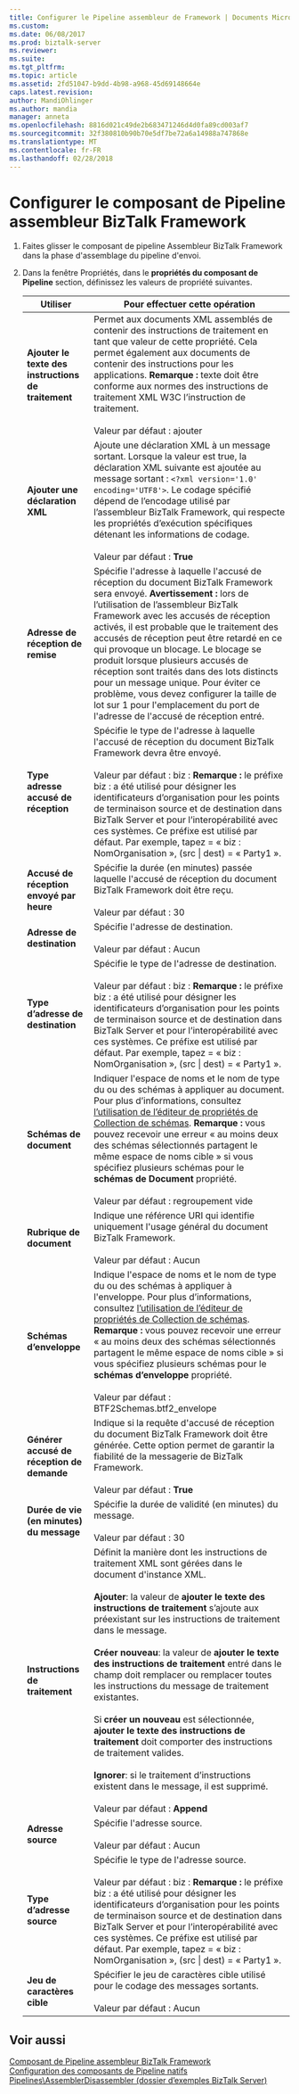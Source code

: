```yaml
---
title: Configurer le Pipeline assembleur de Framework | Documents Microsoft
ms.custom: 
ms.date: 06/08/2017
ms.prod: biztalk-server
ms.reviewer: 
ms.suite: 
ms.tgt_pltfrm: 
ms.topic: article
ms.assetid: 2fd51047-b9dd-4b98-a968-45d69148664e
caps.latest.revision: 
author: MandiOhlinger
ms.author: mandia
manager: anneta
ms.openlocfilehash: 8816d021c49de2b683471246d4d0fa89cd003af7
ms.sourcegitcommit: 32f380810b90b70e5df7be72a6a14988a747868e
ms.translationtype: MT
ms.contentlocale: fr-FR
ms.lasthandoff: 02/28/2018
---
```

# <a name="configure-the-biztalk-framework-assembler-pipeline-component"></a>Configurer le composant de Pipeline assembleur BizTalk Framework
  
1.  Faites glisser le composant de pipeline Assembleur BizTalk Framework dans la phase d'assemblage du pipeline d'envoi.  
  
2.  Dans la fenêtre Propriétés, dans le **propriétés du composant de Pipeline** section, définissez les valeurs de propriété suivantes.  
  
    |Utiliser|Pour effectuer cette opération|  
    |--------------|----------------|  
    |**Ajouter le texte des instructions de traitement**|Permet aux documents XML assemblés de contenir des instructions de traitement en tant que valeur de cette propriété. Cela permet également aux documents de contenir des instructions pour les applications. **Remarque :** texte doit être conforme aux normes des instructions de traitement XML W3C l’instruction de traitement. <br /><br /> Valeur par défaut : ajouter|  
    |**Ajouter une déclaration XML**|Ajoute une déclaration XML à un message sortant. Lorsque la valeur est true, la déclaration XML suivante est ajoutée au message sortant : `<?xml version='1.0' encoding='UTF8'>`. Le codage spécifié dépend de l’encodage utilisé par l’assembleur BizTalk Framework, qui respecte les propriétés d’exécution spécifiques détenant les informations de codage.<br /><br /> Valeur par défaut : **True**|  
    |**Adresse de réception de remise**|Spécifie l'adresse à laquelle l'accusé de réception du document BizTalk Framework sera envoyé. **Avertissement :** lors de l’utilisation de l’assembleur BizTalk Framework avec les accusés de réception activés, il est probable que le traitement des accusés de réception peut être retardé en ce qui provoque un blocage. Le blocage se produit lorsque plusieurs accusés de réception sont traités dans des lots distincts pour un message unique. Pour éviter ce problème, vous devez configurer la taille de lot sur 1 pour l'emplacement du port de l'adresse de l'accusé de réception entré.|  
    |**Type adresse accusé de réception**|Spécifie le type de l'adresse à laquelle l'accusé de réception du document BizTalk Framework devra être envoyé.<br /><br /> Valeur par défaut : biz : **Remarque :** le préfixe biz : a été utilisé pour désigner les identificateurs d’organisation pour les points de terminaison source et de destination dans BizTalk Server et pour l’interopérabilité avec ces systèmes. Ce préfixe est utilisé par défaut. Par exemple, tapez = « biz : NomOrganisation », (src &#124; dest) = « Party1 ».|  
    |**Accusé de réception envoyé par heure**|Spécifie la durée (en minutes) passée laquelle l'accusé de réception du document BizTalk Framework doit être reçu.<br /><br /> Valeur par défaut : 30|  
    |**Adresse de destination**|Spécifie l'adresse de destination.<br /><br /> Valeur par défaut : Aucun|  
    |**Type d’adresse de destination**|Spécifie le type de l'adresse de destination.<br /><br /> Valeur par défaut : biz : **Remarque :** le préfixe biz : a été utilisé pour désigner les identificateurs d’organisation pour les points de terminaison source et de destination dans BizTalk Server et pour l’interopérabilité avec ces systèmes. Ce préfixe est utilisé par défaut. Par exemple, tapez = « biz : NomOrganisation », (src &#124; dest) = « Party1 ».|  
    |**Schémas de document**|Indiquer l'espace de noms et le nom de type du ou des schémas à appliquer au document. Pour plus d’informations, consultez [l’utilisation de l’éditeur de propriétés de Collection de schémas](../core/how-to-use-the-schema-collection-property-editor.md). **Remarque :** vous pouvez recevoir une erreur « au moins deux des schémas sélectionnés partagent le même espace de noms cible » si vous spécifiez plusieurs schémas pour le **schémas de Document** propriété. <br /><br /> Valeur par défaut : regroupement vide|  
    |**Rubrique de document**|Indique une référence URI qui identifie uniquement l'usage général du document BizTalk Framework.<br /><br /> Valeur par défaut : Aucun|  
    |**Schémas d’enveloppe**|Indique l'espace de noms et le nom de type du ou des schémas à appliquer à l'enveloppe. Pour plus d’informations, consultez [l’utilisation de l’éditeur de propriétés de Collection de schémas](../core/how-to-use-the-schema-collection-property-editor.md). **Remarque :** vous pouvez recevoir une erreur « au moins deux des schémas sélectionnés partagent le même espace de noms cible » si vous spécifiez plusieurs schémas pour le **schémas d’enveloppe** propriété. <br /><br /> Valeur par défaut : BTF2Schemas.btf2_envelope|  
    |**Générer accusé de réception de demande**|Indique si la requête d'accusé de réception du document BizTalk Framework doit être générée. Cette option permet de garantir la fiabilité de la messagerie de BizTalk Framework.<br /><br /> Valeur par défaut : **True**|  
    |**Durée de vie (en minutes) du message**|Spécifie la durée de validité (en minutes) du message.<br /><br /> Valeur par défaut : 30|  
    |**Instructions de traitement**|Définit la manière dont les instructions de traitement XML sont gérées dans le document d'instance XML.<br /><br /> **Ajouter**: la valeur de **ajouter le texte des instructions de traitement** s’ajoute aux préexistant sur les instructions de traitement dans le message.<br /><br /> **Créer nouveau**: la valeur de **ajouter le texte des instructions de traitement** entré dans le champ doit remplacer ou remplacer toutes les instructions du message de traitement existantes.<br /><br /> Si **créer un nouveau** est sélectionnée, **ajouter le texte des instructions de traitement** doit comporter des instructions de traitement valides.<br /><br /> **Ignorer**: si le traitement d’instructions existent dans le message, il est supprimé.<br /><br /> Valeur par défaut : **Append**|  
    |**Adresse source**|Spécifie l'adresse source.<br /><br /> Valeur par défaut : Aucun|  
    |**Type d’adresse source**|Spécifie le type de l'adresse source.<br /><br /> Valeur par défaut : biz : **Remarque :** le préfixe biz : a été utilisé pour désigner les identificateurs d’organisation pour les points de terminaison source et de destination dans BizTalk Server et pour l’interopérabilité avec ces systèmes. Ce préfixe est utilisé par défaut. Par exemple, tapez = « biz : NomOrganisation », (src &#124; dest) = « Party1 ».|  
    |**Jeu de caractères cible**|Spécifier le jeu de caractères cible utilisé pour le codage des messages sortants.<br /><br /> Valeur par défaut : Aucun|  
  
## <a name="see-also"></a>Voir aussi  
 [Composant de Pipeline assembleur BizTalk Framework](../core/biztalk-framework-assembler-pipeline-component.md)   
 [Configuration des composants de Pipeline natifs](../core/configuring-native-pipeline-components.md)   
 [Pipelines\AssemblerDisassembler (dossier d’exemples BizTalk Server)](../core/pipelines-assemblerdisassembler-biztalk-server-samples-folder.md)